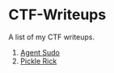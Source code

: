 # CTF-Writeups

A list of my CTF writeups.

1. [Agent Sudo](<Agent Sudo/Agent-Sudo-Writeup.md>)
2. [Pickle Rick](pickle-rick.md)
